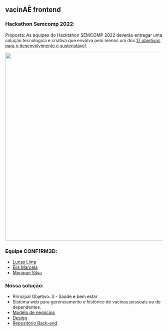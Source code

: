 ## vacinAÊ frontend

### Hackathon Semcomp 2022:

Proposta: As equipes do Hacktahon SEMCOMP 2022 deverão entregar uma solução tecnologica e criativa que envolva pelo menos um dos [17 objetivos para o desenvolvimento o sustenstável](https://brasil.un.org/pt-br/sdgs).

<img src="./docs/Capa.jpg" width=600 heigth=500>

### Equipe CONF1RM3D:

- [Lucas Lima](https://github.com/LucasDSL)
- [Elis Marcela](https://github.com/develis)
- [Monique Silva](https://github.com/moniquedsilva)

### Nossa solução:

- Principal Objetivo: 3 - Saúde e bem estar
- Sistema web para gerenciamento e histórico de vacinas pessoais ou de dependentes.
- [Modelo de negócios](./docs/ModeloNegociosVacinae.pdf)
- [Design](https://www.figma.com/file/nHwxEmniePGeRbaOpsCFML/Semcomp?node-id=46%3A187)
- [Repositório Back-end](https://github.com/LucasDSL/hackaton-semcomp-backend)
